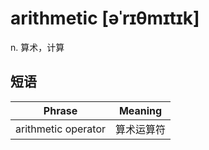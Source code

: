 # arithmetic [əˈrɪθmɪtɪk]

n. 算术，计算

## 短语

| Phrase              | Meaning    |
| ------------------- | ---------- |
| arithmetic operator | 算术运算符 |
